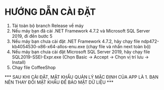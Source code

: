 # HƯỚNG DẪN CÀI ĐẶT
1. Tải toàn bộ branch Release về máy
2. Nếu máy bạn đã cài .NET Framework 4.7.2 và Microsoft SQL Server 2019, đi đến bước 5
3. Nếu máy bạn chưa cài đặt .NET Framework 4.7.2, hãy chạy file ndp472-kb4054530-x86-x64-allos-enu.exe (chạy file và nhấn next toàn bộ)
4. Nếu máy bạn chưa cài đặt Microsoft SQL Server 2019, hãy chạy file SQL2019-SSEI-Expr.exe (Chọn Basic -> Accept -> Chọn vị trí lưu -> Install)
5. Chạy file CoffeeShop

*** SAU KHI CÀI ĐẶT, MẬT KHẨU QUẢN LÝ MẶC ĐỊNH CỦA APP LÀ 1. BẠN NÊN THAY ĐỔI MẬT KHẨU ĐỂ BẢO MẬT DỮ LIỆU ***

